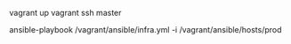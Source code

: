 vagrant up
vagrant ssh master

ansible-playbook /vagrant/ansible/infra.yml -i /vagrant/ansible/hosts/prod
